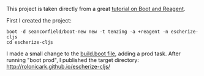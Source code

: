 This project is taken directly from a great
[tutorial on Boot and Reagent](http://escherize.com/2016/02/29/boot-with-cljs/).

First I created the project:
```
boot -d seancorfield/boot-new new -t tenzing -a +reagent -n escherize-cljs
cd escherize-cljs
```

I made a small change to the
[build.boot file](https://github.com/laforge49/thoughts-resources/blob/master/escherize-cljs/build.boot),
adding a prod task.
After running "boot prod", I published the target directory:
http://rolonicark.github.io/escherize-cljs/
